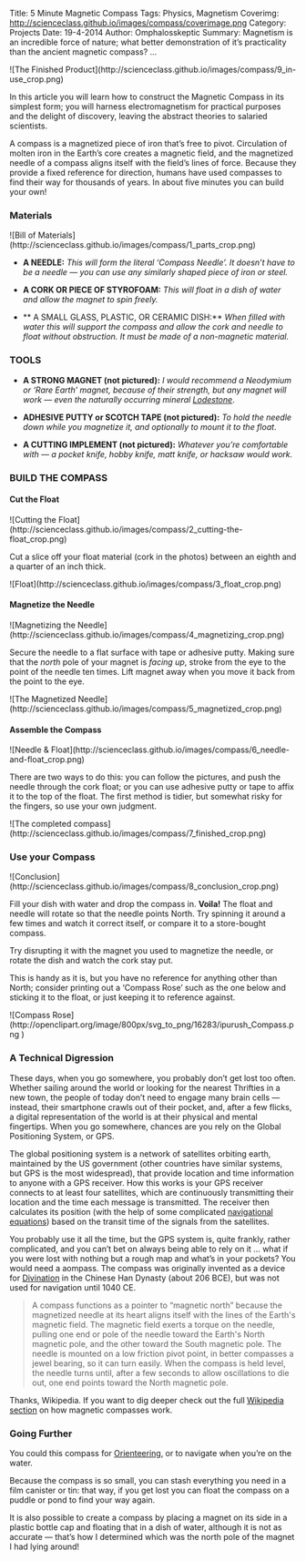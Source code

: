 Title: 5 Minute Magnetic Compass
Tags: Physics, Magnetism
Coverimg: http://scienceclass.github.io/images/compass/coverimage.png
Category: Projects
Date: 19-4-2014
Author: Omphalosskeptic
Summary: Magnetism is an incredible force of nature; what better demonstration of it’s practicality than the ancient magnetic compass? … <br>

<span class="grayscale"> 
	![The Finished Product](http://scienceclass.github.io/images/compass/9_in-use_crop.png)
</span>

In this article you will learn how to construct the Magnetic Compass in its simplest form; you will harness electromagnetism for practical purposes and the delight of discovery, leaving the abstract theories to salaried scientists.

A compass is a magnetized piece of iron that’s free to pivot. Circulation of molten iron in the Earth’s core creates a magnetic field, and the magnetized needle of a compass aligns itself with the field’s lines of force. Because they provide a fixed reference for direction, humans have used compasses to find their way for thousands of years. In about five minutes you can build your own!


### Materials

<span class="grayscale"> 
	![Bill of Materials](http://scienceclass.github.io/images/compass/1_parts_crop.png)
</span>

- **A NEEDLE:**  *This will form the literal ‘Compass Needle’. It doesn’t have to be a needle — you can use any similarly shaped piece of iron or steel.*

- **A CORK OR PIECE OF STYROFOAM:** *This will float in a dish of water and allow the magnet to spin freely.*

- ** A SMALL GLASS, PLASTIC, OR CERAMIC DISH:** *When filled with water this will support the compass and allow the cork and needle to float without obstruction. It must be made of a non-magnetic material.*

### TOOLS


- **A STRONG MAGNET (not pictured):** *I would recommend a Neodymium or ‘Rare Earth’ magnet, because of their strength, but any magnet will work — even the naturally occurring mineral [Lodestone](http://en.wikipedia.org/wiki/Lodestone)*.

- **ADHESIVE PUTTY or SCOTCH TAPE (not pictured):** *To hold the needle down while you magnetize it, and optionally to mount it to the float*.

- **A CUTTING IMPLEMENT (not pictured):** *Whatever you’re comfortable with — a pocket knife, hobby knife, matt knife, or hacksaw would work.*

### BUILD THE COMPASS

#### Cut the Float

<span class="grayscale"> 
	![Cutting the Float](http://scienceclass.github.io/images/compass/2_cutting-the-float_crop.png)
</span>

Cut a slice off your float material (cork in the photos) between an eighth and a quarter of an inch thick.

<span class="grayscale"> 
	![Float](http://scienceclass.github.io/images/compass/3_float_crop.png)
</span>

#### Magnetize the Needle

<span class="grayscale"> 
	![Magnetizing the Needle](http://scienceclass.github.io/images/compass/4_magnetizing_crop.png)
</span>

Secure the needle to a flat surface with tape or adhesive putty. Making sure that the *north* pole of your magnet is *facing up*, stroke from the eye to the point of the needle ten times. Lift magnet away when you move it back from the point to the eye.

<span class="grayscale"> 
	![The Magnetized Needle](http://scienceclass.github.io/images/compass/5_magnetized_crop.png)
</span>

#### Assemble the Compass

<span class="grayscale"> 
	![Needle & Float](http://scienceclass.github.io/images/compass/6_needle-and-float_crop.png)
</span>

There are two ways to do this: you can follow the pictures, and push the needle through the cork float; or you can use adhesive putty or tape to affix it to the top of the float. The first method is tidier, but somewhat risky for the fingers, so use your own judgment.

<span class="grayscale"> 
	![The completed compass](http://scienceclass.github.io/images/compass/7_finished_crop.png)
</span>

### Use your Compass	

<span class="grayscale"> 
	![Conclusion](http://scienceclass.github.io/images/compass/8_conclusion_crop.png)
</span>

Fill your dish with water and drop the compass in. **Voila!** The float and needle will rotate so that the needle points North. Try spinning it around a few times and watch it correct itself, or compare it to a store-bought compass.

Try disrupting it with the magnet you used to magnetize the needle, or rotate the dish and watch the cork stay put.

This is handy as it is, but you have no reference for anything other than North; consider printing out a ‘Compass Rose’ such as the one below and sticking it to the float, or just keeping it to reference against.

<span class="grayscale"> 
	![Compass Rose](http://openclipart.org/image/800px/svg_to_png/16283/ipurush_Compass.png
)
</span>


### A Technical Digression

These days, when you go somewhere, you probably don’t get lost too often. Whether sailing around the world or looking for the nearest Thrifties in a new town, the people of today don’t need to engage many brain cells — instead, their smartphone crawls out of their pocket, and, after a few flicks, a digital representation of the world is at their physical and mental fingertips. When you go somewhere, chances are you rely on the Global Positioning System, or GPS.

The global positioning system is a network of satellites orbiting earth, maintained by the US government (other countries have similar systems, but GPS is the most widespread), that provide location and time information to anyone with a GPS receiver. How this works is your GPS receiver connects to at least four satellites, which are continuously transmitting their location and the time each message is transmitted. The receiver then calculates its position (with the help of some complicated  [navigational equations](http://wikipedia.org/wiki/Gps#Navigational_Eqations)) based on the transit time of the signals from the satellites.

You probably use it all the time, but the GPS system is, quite frankly, rather complicated, and you can’t bet on always being able to rely on it … what if you were lost with nothing but a rough map and what’s in your pockets? You would need a aompass. The compass was originally invented as a device for [Divination](http://wikipedia/wiki/divination) in the Chinese Han Dynasty (about 206 BCE), but was not used for navigation until 1040 CE.

> A compass functions as a pointer to “magnetic north” because the magnetized needle at its heart aligns itself with the lines of the Earth's magnetic field. The magnetic field exerts a torque on the needle, pulling one end or pole of the needle toward the Earth's North magnetic pole, and the other toward the South magnetic pole. The needle is mounted on a low friction pivot point, in better compasses a jewel bearing, so it can turn easily. When the compass is held level, the needle turns until, after a few seconds to allow oscillations to die out, one end points toward the North magnetic pole.

Thanks, Wikipedia. If you want to dig deeper check out the full [Wikipedia section](http://en.wikipedia.org/wiki/Compass#How_a_magnetic_compass_works) on how magnetic compasses work.


### Going Further


You could this compass for [Orienteering](http://en.wikipedia.org/wiki/Orienteering), or to navigate when you’re on the water. 

Because the compass is so small, you can stash everything you need in a film canister or tin: that way, if you get lost you can float the compass on a puddle or pond to find your way again.

It is also possible to create a compass by placing a magnet on its side in a plastic bottle cap and floating that in a dish of water, although it is not as accurate — that’s how I determined which was the north pole of the magnet I had lying around!


